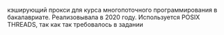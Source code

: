 кэширующий прокси для курса многопоточного программирования в бакалавриате. Реализовывала в 2020 году.
Используется POSIX THREADS, так как так требовалось в задании
